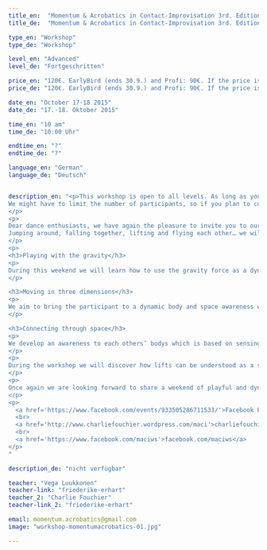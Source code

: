 ```yaml
---
title_en:  "Momentum & Acrobatics in Contact-Improvisation 3rd. Edition"
title_de:  "Momentum & Acrobatics in Contact-Improvisation 3rd. Edition"

type_en: "Workshop"
type_de: "Workshop"

level_en: "Advanced"
level_de: "Fortgeschritten"

price_en: "120€. EarlyBird (ends 30.9.) and Profi: 90€. If the price is a problem for you, contact us."
price_de: "120€. EarlyBird (ends 30.9.) and Profi: 90€. If the price is a problem for you, contact us."

date_en: "October 17-18 2015"
date_de: "17.-18. Oktober 2015"

time_en: "10 am"
time_de: "10:00 Uhr"

endtime_en: "?"
endtime_de: "?"

language_en: "German"
language_de: "Deutsch"


description_en: "<p>This workshop is open to all levels. As long as you like to move and are willing to let yourself being taken by the dynamic of the movement, enjoying falling and flying, you are welcome to join!
We might have to limit the number of participants, so if you plan to come please register early on.
</p>
<p>
Dear dance enthusiasts, we have again the pleasure to invite you to our next Contact-Improvisation workshop in Berlin! After two very fruitful and enjoyable meetings in Berlin and Leipzig we want to keep on sharing our research around the use of dynamics in Contact-Improvisation. Enjoying the momentum, more than ever!
Jumping around, falling together, lifting and flying each other… we will give you the possibility to discover various ways to play with the momentum, using it to feel, enjoy, create and sweat.
</p>
<p>
<h3>Playing with the gravity</h3>
<p>
During this weekend we will learn how to use the gravity force as a dynamic resource in our dance, finding ways to smoothly enter and leave physical contact while dancing together.
</p>

<h3>Moving in three dimensions</h3>
<p>
We aim to bring the participant to a dynamic body and space awareness which allows them to fully sense and spread their movement in three dimensions. This awareness gives us more freedom in our dance… and we can get more and more crazy in our improvisations!
</p>

<h3>Connecting through space</h3>
<p>
We develop an awareness to each others’ bodys which is based on sensing the movement of our gravity center. Through this awareness we become able to feel each others’ intentions in and out of physical contacts. In this frame we can open our dance to the space and become able to enjoy more freedom and more energy in our movements.
</p>
<p>
During the workshop we will discover how lifts can be understood as a smooth weight transfer between two connected centers; that falling can be experienced as a simple change of system; and that weight can be shared without contact, by becoming sensitive to our partner’s intentions. We can then let ourselves fall into fluent level changes, lifts and displacements through space.
</p>
<p>
Once again we are looking forward to share a weekend of playful and dynamic dances with you!
</p>
<p>
  <a href='https://www.facebook.com/events/933505286711533/'>Facebook Event</a> 
  <br>
  <a href='http://www.charliefouchier.wordpress.com/maci'>charliefouchier.wordpress.com/maci</a>
  <br>
  <a href='https://www.facebook.com/maciws'>facebook.com/maciws</a>
</p>
"

description_de: "nicht verfügbar"

teacher: "Vega Luukkonen"
teacher-link: "friederike-erhart"
teacher_2: "Charlie Fouchier"
teacher-link_2: "friederike-erhart"

email: momentum.acrobatics@gmail.com
image: "workshop-momentumacrobatics-01.jpg"

---
```


